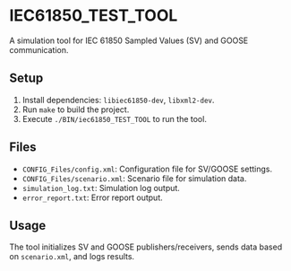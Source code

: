# IEC61850_TEST_TOOL
A simulation tool for IEC 61850 Sampled Values (SV) and GOOSE communication.

## Setup
1. Install dependencies: `libiec61850-dev`, `libxml2-dev`.
2. Run `make` to build the project.
3. Execute `./BIN/iec61850_TEST_TOOL` to run the tool.

## Files
- `CONFIG_Files/config.xml`: Configuration file for SV/GOOSE settings.
- `CONFIG_Files/scenario.xml`: Scenario file for simulation data.
- `simulation_log.txt`: Simulation log output.
- `error_report.txt`: Error report output.

## Usage
The tool initializes SV and GOOSE publishers/receivers, sends data based on `scenario.xml`, and logs results.
